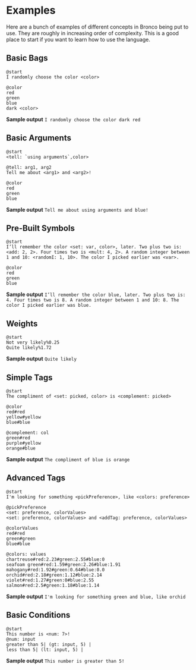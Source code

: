 # Examples

Here are a bunch of examples of different concepts in Bronco being put to use. They are roughly in increasing order of complexity. This is a good place to start if you want to learn how to use the language.

## Basic Bags

```
@start
I randomly choose the color <color>

@color
red
green
blue
dark <color>
```
**Sample output** `I randomly choose the color dark red`

## Basic Arguments

```
@start
<tell: `using arguments`,color>

@tell: arg1, arg2
Tell me about <arg1> and <arg2>!

@color
red
green
blue
```
**Sample output** `Tell me about using arguments and blue!`

## Pre-Built Symbols

```
@start
I’ll remember the color <set: var, color>, later. Two plus two is: <add: 2, 2>. Four times two is <mult: 4, 2>. A random integer between 1 and 10: <randomI: 1, 10>. The color I picked earlier was <var>.

@color
red
green
blue
```
**Sample output** `I’ll remember the color blue, later. Two plus two is: 4. Four times two is 8. A random integer between 1 and 10: 8. The color I picked earlier was blue.`

## Weights

```
@start
Not very likely%0.25
Quite likely%1.72
```
**Sample output** `Quite likely`

## Simple Tags

```
@start
The compliment of <set: picked, color> is <complement: picked>

@color
red#red
yellow#yellow
blue#blue

@complement: col
green#red
purple#yellow
orange#blue
```
**Sample output** `The compliment of blue is orange`

## Advanced Tags
```
@start
I'm looking for something <pickPreference>, like <colors: preference>

@pickPreference
<set: preference, colorValues>
<set: preference, colorValues> and <addTag: preference, colorValues>

@colorValues
red#red
green#green
blue#blue

@colors: values
chartreuse#red:2.23#green:2.55#blue:0
seafoam green#red:1.59#green:2.26#blue:1.91
mahogany#red:1.92#green:0.64#blue:0.0
orchid#red:2.18#green:1.12#blue:2.14
violet#red:1.27#green:0#blue:2.55
salmon#red:2.5#green:1.18#blue:1.14

```
**Sample output** `I'm looking for something green and blue, like orchid`

## Basic Conditions

```
@start
This number is <num: 7>!
@num: input
greater than 5| (gt: input, 5) |
less than 5| (lt: input, 5) |
```
**Sample output** `This number is greater than 5!`
